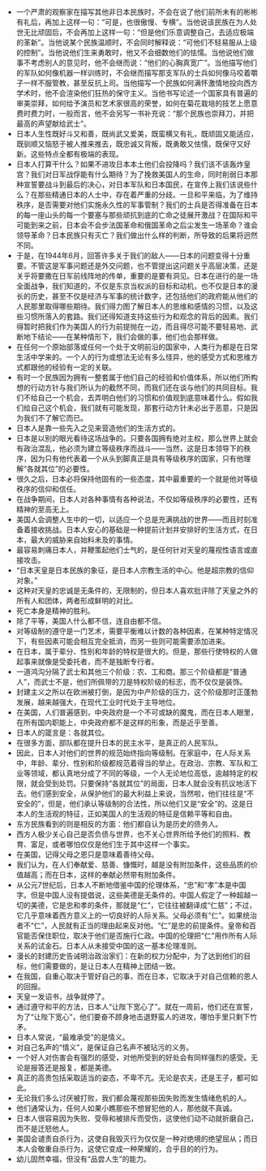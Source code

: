 - 一个严肃的观察家在描写其他非日本民族时，不会在说了他们前所未有的彬彬有礼后，再加上这样一句：“可是，也很傲慢、专横”。当他说该民族在为人处世无比顽固后，不会再加上这样一句：“但是他们乐意调整自己，去适应极端的革新”。当他说某个民族温顺时，不会同时解释说：“可他们不轻易服从上级的控制”。当他说他们生来勇敢时，他又不会细数他们的怯懦。当他说他们做事不考虑别人的意见时，他不会继而说：“他们的心胸真宽广”。当他描写他们的军队如何像机器一样训练时，不会继而描写那支军队的士兵如何像马咬着嚼子一样不服管教，甚至反抗上司。当他描写一个民族如何满怀激情地投向西方学术时，他不会渲染他们狂热的保守主义。当他书写论述一个国家具有普遍的审美崇拜，如何给予演员和艺术家很高的荣誉，如何在菊花栽培的技艺上愿意费时费力时，一般而言，他不会另写一书补充说：“那个民族也崇拜刀，并把最高的声望献给武士”。 
- 日本人生性既好斗又和善，既尚武又爱美，既蛮横又有礼，既顽固又能适应，既驯顺又恼怒于被人推来推去，既忠诚又背叛，既勇敢又怯懦，既保守又好新。这些特点全都有极端的表现。 
- 日本人打算干什么？如果不进攻日本本土他们会投降吗？我们该不该轰炸皇宫？我们对日军战俘能有什么期待？为了挽救美国人的生命，同时削弱日本那种宣誓要战斗到最后的决心，对日本军队和日本国民，在宣传上我们该说些什么？在那些精通日本的人士中，存在着严重的分歧。一旦和平来临，为了维持秩序，是否需要对他们实施永久性的军事管制？我们的士兵是否得准备在日本的每一座山头的每一个要塞与那些顽抗到底的亡命之徒展开激战？在国际和平可能到来之前，日本会不会步法国革命和俄国革命之后尘发生一场革命？谁会领导革命？日本民族只有灭亡？我们做出什么样的判断，所导致的后果将迥然不同。 
- 于是，在1944年6月，回答许多关于我们的敌人——日本的问题变得十分重要。不管这是军事问题还是外交问题，也不管提出这问题关乎高层决策，还是关乎将要撒在日军前线阵地的传单，重要的是要有洞见。日本在进行的是一场全面战争，我们知道的，不仅是东京当权派的目标和动机，也不仅是日本的漫长的历史，甚至不仅是经济与军事的统计数字，还包括他们的政府能从他们的人民那里取得哪些期待。我们得力图了解日本人的思维和感情的习惯，以及这些习惯所落入的套路。我们还得知道支持这些行为和观念的背后的因素。我们得暂时把我们作为美国人的行为前提抛在一边，而且得尽可能不要轻易地、武断地下结论——在某种情形下，我们会做的事，他们也会那样做。 
- 在任何一个原始部落或任何一个处于文明前沿的国家中，人类行为都是在日常生活中学来的。一个人的行为或想法无论有多么怪异，他的感受方式和思维方式都跟他的经验有一定的关联。 
- 有时一个民族因为拥有一整套属于他们自己的经验和价值体系，所以他们所构想的行动方针与我们所认为的截然不同，而我们还在谈与他们的共同目标。我们不给自己一个机会，去弄明白他们的习惯和价值观到底意味着什么。假如我们给自己这个机会，我们就有可能发现，那套行动方针未必出于恶意，只是因为我们不了解它而已。
- 日本人是靠一些先入之见来营造他们的生活方式的。 
- 日本是以别的眼光看待这场战争的。只要各国拥有绝对主权，那么世界上就会有政治混乱，他必须为建立等级秩序而战斗——当然，这是日本领导下的秩序，因为只有他代表着一个从头到脚真正是具有等级秩序的国家，只有他理解“各就其位”的必要性。 
- 很久之后，日本必将保持他固有的一些态度，其中最重要的一个就是他对等级秩序的信仰和信任。 
- 在战争期间，日本人对各种事情有各种说法，不仅如等级秩序的必要性，还有精神的至高无上。 
- 美国人会调整人生中的一切，以适应一个总是充满挑战的世界——而且时刻准备着接收挑战。日本人安心的基础是一种提前计划并安排好的生活方式，在日本，最大的威胁来自始料未及的事情。 
- 最容易刺痛日本人，并鞭策起他们士气的，是任何针对天皇的蔑视性语言或直接攻击。 
- “日本天皇是日本民族的象征，是日本人宗教生活的中心。他是超宗教的信仰对象。” 
- 这种对天皇的忠诚是无条件的，无限制的，但日本人喜欢批评除了天皇之外的所有人和团体，两者形成鲜明的对比。 
- 死亡本身是精神的胜利。 
- 除了平等，美国人什么都不信，连自由都不信。 
- 对等级制的遵守是一门艺术，需要平衡难以计数的各种因素，在某种特定情况下，有些因素可能会相互完全抵消，而另一些则可能需要添加进来。 
- 在日本，属于辈分、性别和年龄的特权是很大的。但是，那些行使特权的人做起事来就像是受委托者，而不是独断专行者。 
- 一道鸿沟分隔了武士和其他三个阶级：农、工和商。那三个阶级都是“普通人”，而武士不是，他们所佩带的刀是特权阶级的标志，而不仅仅是装饰。 
- 封建主义之所以在欧洲被打倒，是因为中产阶级的压力，这个阶级那时正蓬勃发展，越来越强大，在现代工业时代处于主导地位。 
- 在美国，人们普遍感到，中央政府是一个不可或缺的魔鬼，而在日本人眼里，在所有国内职能上，中央政府都不是这样的形象，而是近乎至善。 
- 日本人的箴言是：各就其位。 
- 在很多方面，部队都在提升日本的民主水平，是真正的人民军队。 
- 因此，日本人对他们的世界的规范始终指向等级制。在家庭中，在人际关系中，年龄、辈分、性别和阶级都规范着得当的举止。在政治、宗教、军队和工业等领域，都认真地分成了不同的等级，一个人无论地位高低，逾越特定的权限，就会受到处罚。只要保持“各就其位”的局面，日本人就会没有抗议地活下去。他们感到安全，从保护他们的最大利益上来说，当然啦，他们往往是“不安全的”，但是，他们承认等级制的合法性，所以他们又是“安全”的。这是日本人的生活观的特征，正如美国人的生活观的特征是信赖平等和自由。 
- 东方民族看到的则是相反的方面：他们都自认为是历史的债务人。 
- 西方人极少关心自己是否负债与世界，也不关心世界所给予他们的照料、教育、富足，或者哪怕仅仅是他们生于其中这样一个事实。 
- 在美国，记得父母之恩只是意味着善待父母。 
- 我们认为，在人们奉献爱、慈善、慷慨时，越是没有附加条件，这些品质的价值越高；而在日本，这样的奉献必然带有附加条件。 
- 从公元7世纪后，日本人不断地借鉴中国的伦理体系，“忠”和“孝”本是中国字。但是中国人没有提倡说，这些美德是无条件的。中国人假定了一种超越一切的美德，它是忠和孝的条件，那就是“仁”，它往往被翻译成“仁慈”；不过，它几乎意味着西方意义上的一切良好的人际关系。父母必须有“仁”。如果统治者不“仁”，人民就有正当的理由起来反对他。“仁”是忠的前提条件。皇帝和百官能否保住职位，取决于他们是否施行仁政。中国的伦理把“仁”用作所有人际关系的试金石。日本人从未接受中国的这一基本伦理准则。 
- 漫长的封建历史告诫明治政治家们：在新的权力分配中，为了达到他们的目标，他们需要做的，是让日本人在精神上团结一致。 
- 在我国，自重心取决于管好自己的事，而在日本，它取决于对自己信赖的恩人的回报。 
- 天皇一发诏书，战争就停了。 
- 通过遵守和平的方法，日本人“让陛下宽心了”。就在一周前，他们还在宣誓，为了“让陛下宽心”，他们要奋不顾身地击退野蛮人的进攻，哪怕手里只剩下竹矛。 
- 日本人常说，“最难承受”的是情义。
- 对自己名声的“情义”，是保证自己名声不被玷污的义务。 
- 一个好人对伤害会有强烈的感受，对他所受到的好处会有同样强烈的感受。无论是报答还是报复，都是美德。 
- 真正的高贵包括采取适当的姿态，不卑不亢。无论是农夫，还是王子，都可如此。 
- 无论我们多么讨厌被打败，我们都会蔑视那些因失败而发生情绪危机的人。 
- 他们通常认为，任何人如果小瞧那些不想冒犯他的人，那他就不真诚。 
- 日本人很容易因为失败、受辱和被排斥而受伤，这使他们动不动就折磨自己，而不是迁怒他人。 
- 美国会谴责自杀行为，这使自我毁灭行为仅仅是一种对绝境的绝望屈从；而日本人会敬重自杀行为，这使它变成一种荣耀的，合乎目的的行为。 
- 幼儿固然幸福，但没有“品尝人生”的能力。